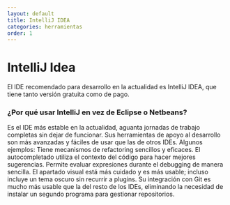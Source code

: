 ```yaml
---
layout: default
title: IntelliJ IDEA
categories: herramientas
order: 1
---
```


# IntelliJ Idea

El IDE recomendado para desarrollo en la actualidad es IntelliJ IDEA, que tiene tanto versión gratuita como de pago.

### ¿Por qué usar IntelliJ en vez de Eclipse o Netbeans?

Es el IDE más estable en la actualidad, aguanta jornadas de trabajo completas sin dejar de funcionar.
Sus herramientas de apoyo al desarrollo son más avanzadas y fáciles de usar que las de otros IDEs. Algunos ejemplos:
Tiene mecanismos de refactoring sencillos y eficaces.
El autocompletado utiliza el contexto del código para hacer mejores sugerencias.
Permite evaluar expresiones durante el debugging de manera sencilla.
El apartado visual está más cuidado y es más usable; incluso incluye un tema oscuro sin recurrir a plugins.
Su integración con Git es mucho más usable que la del resto de los IDEs, eliminando la necesidad de instalar un segundo programa para gestionar repositorios.
